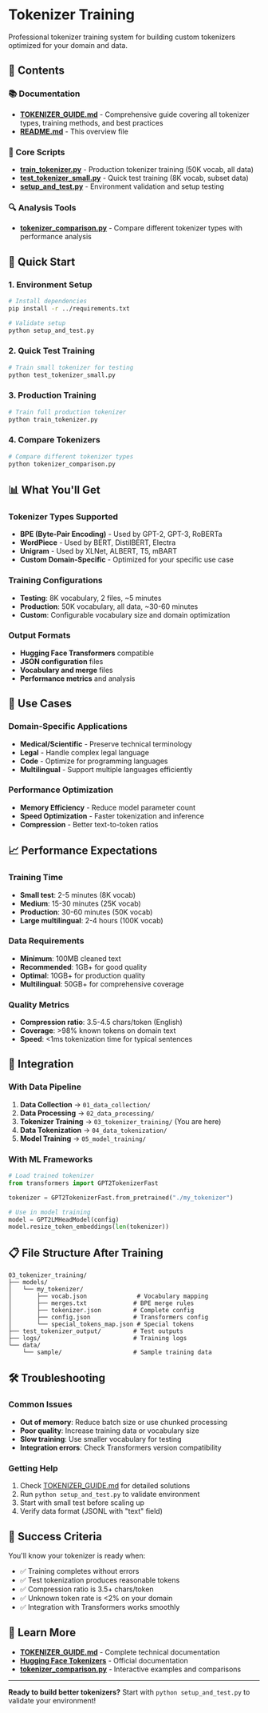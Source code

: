 # Tokenizer Training 

Professional tokenizer training system for building custom tokenizers optimized for your domain and data.

## 📁 Contents

### 📚 Documentation
- **[TOKENIZER_GUIDE.md](TOKENIZER_GUIDE.md)** - Comprehensive guide covering all tokenizer types, training methods, and best practices
- **[README.md](README.md)** - This overview file

### 🔧 Core Scripts
- **[train_tokenizer.py](train_tokenizer.py)** - Production tokenizer training (50K vocab, all data)
- **[test_tokenizer_small.py](test_tokenizer_small.py)** - Quick test training (8K vocab, subset data)
- **[setup_and_test.py](setup_and_test.py)** - Environment validation and setup testing

### 🔍 Analysis Tools
- **[tokenizer_comparison.py](tokenizer_comparison.py)** - Compare different tokenizer types with performance analysis

## 🚀 Quick Start

### 1. **Environment Setup**
```bash
# Install dependencies
pip install -r ../requirements.txt

# Validate setup
python setup_and_test.py
```

### 2. **Quick Test Training**
```bash
# Train small tokenizer for testing
python test_tokenizer_small.py
```

### 3. **Production Training**
```bash
# Train full production tokenizer
python train_tokenizer.py
```

### 4. **Compare Tokenizers**
```bash
# Compare different tokenizer types
python tokenizer_comparison.py
```

## 📊 What You'll Get

### Tokenizer Types Supported
- **BPE (Byte-Pair Encoding)** - Used by GPT-2, GPT-3, RoBERTa
- **WordPiece** - Used by BERT, DistilBERT, Electra  
- **Unigram** - Used by XLNet, ALBERT, T5, mBART
- **Custom Domain-Specific** - Optimized for your specific use case

### Training Configurations
- **Testing**: 8K vocabulary, 2 files, ~5 minutes
- **Production**: 50K vocabulary, all data, ~30-60 minutes
- **Custom**: Configurable vocabulary size and domain optimization

### Output Formats
- **Hugging Face Transformers** compatible
- **JSON configuration** files
- **Vocabulary and merge** files
- **Performance metrics** and analysis

## 🎯 Use Cases

### Domain-Specific Applications
- **Medical/Scientific** - Preserve technical terminology
- **Legal** - Handle complex legal language
- **Code** - Optimize for programming languages
- **Multilingual** - Support multiple languages efficiently

### Performance Optimization
- **Memory Efficiency** - Reduce model parameter count
- **Speed Optimization** - Faster tokenization and inference
- **Compression** - Better text-to-token ratios

## 📈 Performance Expectations

### Training Time
- **Small test**: 2-5 minutes (8K vocab)
- **Medium**: 15-30 minutes (25K vocab)
- **Production**: 30-60 minutes (50K vocab)
- **Large multilingual**: 2-4 hours (100K vocab)

### Data Requirements
- **Minimum**: 100MB cleaned text
- **Recommended**: 1GB+ for good quality
- **Optimal**: 10GB+ for production quality
- **Multilingual**: 50GB+ for comprehensive coverage

### Quality Metrics
- **Compression ratio**: 3.5-4.5 chars/token (English)
- **Coverage**: >98% known tokens on domain text
- **Speed**: <1ms tokenization time for typical sentences

## 🔗 Integration

### With Data Pipeline
1. **Data Collection** → `01_data_collection/`
2. **Data Processing** → `02_data_processing/` 
3. **Tokenizer Training** → `03_tokenizer_training/` (You are here)
4. **Data Tokenization** → `04_data_tokenization/`
5. **Model Training** → `05_model_training/`

### With ML Frameworks
```python
# Load trained tokenizer
from transformers import GPT2TokenizerFast

tokenizer = GPT2TokenizerFast.from_pretrained("./my_tokenizer")

# Use in model training
model = GPT2LMHeadModel(config)
model.resize_token_embeddings(len(tokenizer))
```

## 📋 File Structure After Training

```
03_tokenizer_training/
├── models/
│   └── my_tokenizer/
│       ├── vocab.json              # Vocabulary mapping
│       ├── merges.txt             # BPE merge rules
│       ├── tokenizer.json         # Complete config
│       ├── config.json            # Transformers config
│       └── special_tokens_map.json # Special tokens
├── test_tokenizer_output/         # Test outputs
├── logs/                          # Training logs
└── data/
    └── sample/                    # Sample training data
```

## 🛠️ Troubleshooting

### Common Issues
- **Out of memory**: Reduce batch size or use chunked processing
- **Poor quality**: Increase training data or vocabulary size
- **Slow training**: Use smaller vocabulary for testing
- **Integration errors**: Check Transformers version compatibility

### Getting Help
1. Check [TOKENIZER_GUIDE.md](TOKENIZER_GUIDE.md) for detailed solutions
2. Run `python setup_and_test.py` to validate environment
3. Start with small test before scaling up
4. Verify data format (JSONL with "text" field)

## 🎉 Success Criteria

You'll know your tokenizer is ready when:
- ✅ Training completes without errors
- ✅ Test tokenization produces reasonable tokens
- ✅ Compression ratio is 3.5+ chars/token
- ✅ Unknown token rate is <2% on your domain
- ✅ Integration with Transformers works smoothly

## 📖 Learn More

- **[TOKENIZER_GUIDE.md](TOKENIZER_GUIDE.md)** - Complete technical documentation
- **[Hugging Face Tokenizers](https://huggingface.co/learn/llm-course/en/chapter6/8)** - Official documentation
- **[tokenizer_comparison.py](tokenizer_comparison.py)** - Interactive examples and comparisons

---

**Ready to build better tokenizers?** Start with `python setup_and_test.py` to validate your environment! 